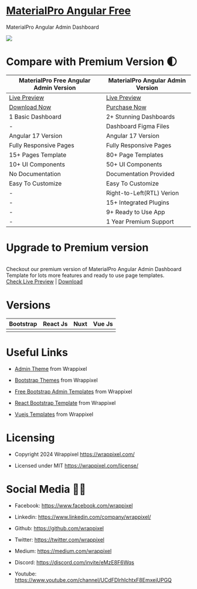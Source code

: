 # <a href="https://demos.wrappixel.com/free-admin-templates/angular/material-angular-free/angular/dashboard">MaterialPro Angular Free</a>
MaterialPro Angular Admin Dashboard

<!-- Main image of Template -->
<a target="_blank" href="https://www.wrappixel.com/templates/materialpro-angular-lite/">
  <img src="https://www.wrappixel.com/wp-content/uploads/edd/2020/04/materialpro-angular-lite-y.jpg" />
</a>


# Compare with Premium Version 🌓

<table>
<thead>
<tr>
<th>MaterialPro Free Angular Admin Version</th>
<th>MaterialPro Angular Admin Version</th>
</tr>
</thead>
<tbody>
<tr>
  <td>
    <a href="https://demos.wrappixel.com/free-admin-templates/angular/material-angular-free/angular/dashboard">Live Preview</a>
  </td>
  <td>
  <a href="https://demos.wrappixel.com/free-admin-templates/angular/material-angular-free/landingpage/index.html">Live Preview</a>
  </td>
</tr>
<tr>
  <td>
      <a href="https://www.wrappixel.com/templates/materialpro-angular-lite/">Download Now</a>
  </td>
  <td>
    <a href="https://www.wrappixel.com/templates/materialpro-angular-dashboard/">Purchase Now</a>
  </td>
</tr>
<tr>
  <td>
  1 Basic Dashboard
  </td>
  <td>
  2+ Stunning Dashboards
  </td>
</tr>
<tr>
  <td>
  -
  </td>
  <td>
  Dashboard Figma Files
  </td>
</tr>
<tr>
  <td>
  Angular 17 Version
  </td>
  <td>
  Angular 17 Version
  </td>
</tr>
<tr>
  <td>
  Fully Responsive Pages
  </td>
  <td>
  Fully Responsive Pages
  </td>
</tr>
<tr>
  <td>
  15+ Pages Template
  </td>
  <td>
  80+ Page Templates
  </td>
</tr>
<tr>
  <td>
  10+ UI Components
  </td>
  <td>
  50+ UI Components
  </td>
</tr>
<tr>
  <td>
  No Documentation
  </td>
  <td>
  Documentation Provided
  </td>
</tr>
<tr>
  <td>
  Easy To Customize
  </td>
  <td>
  Easy To Customize
  </td>
</tr>
<tr>
  <td>
  -
  </td>
  <td>
  Right-to-Left(RTL) Verion
  </td>
</tr>
<tr>
  <td>
  -
  </td>
  <td>
  15+ Integrated Plugins
  </td>
</tr>
<tr>
  <td>
  -
  </td>
  <td>
  9+ Ready to Use App
  </td>
</tr>
<tr>
  <td>
  -
  </td>
  <td>
  1 Year Premium Support
  </td>
</tr>
</tbody>
</table>

# Upgrade to Premium version

<a target="_blank" href="https://www.wrappixel.com/templates/materialpro-angular-dashboard/">
  <img src="https://www.wrappixel.com/wp-content/uploads/edd/2020/04/materialpro-angular-admin-y.jpg" alt="">
</a>
<p>
  Checkout our premium version of MaterialPro Angular Admin Dashboard Template for lots more features and ready to use page templates.<br>
  <a href="https://demos.wrappixel.com/free-admin-templates/angular/material-angular-free/landingpage/index.html">Check Live Preview</a> | <a href="https://www.wrappixel.com/templates/materialpro-angular-dashboard/">Download</a>
</p>

<!-- Versions of Template -->
# Versions
<table>
<thead>
<tr>
<th>Bootstrap</th>
<th>React Js</th>
<th>Nuxt</th>
<th>Vue Js</th>
</tr>
</thead>
<tbody>
<tr>
<td>
  <a href="https://www.wrappixel.com/templates/materialpro/" width="150px">
    <img src="https://www.wrappixel.com/wp-content/uploads/edd/2020/04/materialpro-bootstrap-admin-y.jpg" alt="" style="max-width:150px;">
  </a>
</td>
<td>
  <a href="https://www.wrappixel.com/templates/materialpro-react-redux-admin/" rel="nofollow" width="150px">
    <img src="https://www.wrappixel.com/wp-content/uploads/edd/2020/04/materialpro-react-admin-y.jpg" alt="" style="max-width:150px;">
  </a>
</td>
<td>
  <a href="https://www.wrappixel.com/templates/materialpro-nuxtjs/" rel="nofollow" width="150px">
    <img src="https://www.wrappixel.com/wp-content/uploads/edd/2022/07/materialpro-nuxtjs.jpg" alt="" style="max-width:150px;">
  </a>
</td>
<td>
  <a href="https://www.wrappixel.com/templates/materialpro-vuetify-admin/" rel="nofollow" width="150px">
    <img src="https://www.wrappixel.com/wp-content/uploads/edd/2020/05/materialpro-vuejs-dashboard-template-20.jpg" alt="" style="max-width:150px;">
  </a>
</td>
</td>
  
</tr>
</tbody>
</table>





<!-- Useful Links of Template -->
# Useful Links
- <p><a href="https://www.wrappixel.com/">Admin Theme</a> from Wrappixel</p>
- <p><a href="https://www.wrappixel.com/templates/materialpro/">Bootstrap Themes</a> from Wrappixel</p>
- <p><a href="https://www.wrappixel.com/templates/materialpro-lite/">Free Bootstrap Admin Templates</a> from Wrappixel</p>
- <p><a href="https://www.wrappixel.com/templates/materialpro-react-redux-admin/">React Bootstrap Template</a> from Wrappixel</p>
- <p><a href="https://www.wrappixel.com/templates/materialpro-vuetify-admin/">Vuejs Templates</a> from Wrappixel</p>


<!-- Licensing of Template -->
# Licensing
- <p>Copyright 2024 Wrappixel <a href="https://www.wrappixel.com/">https://wrappixel.com/</a></p>
- <p>Licensed under MIT <a href="https://www.wrappixel.com/license/">https://wrappixel.com/license/</a></p>


<!-- Social Media of Adminmart -->
# Social Media 👭🏼
- <p>Facebook: <a href="https://www.facebook.com/wrappixel">https://www.facebook.com/wrappixel</a></p>
- <p>Linkedin: <a href="https://www.linkedin.com/company/wrappixel/">https://www.linkedin.com/company/wrappixel/</a></p>
- <p>Github: <a href="https://github.com/wrappixel">https://github.com/wrappixel</a></p>
- <p>Twitter: <a href="https://twitter.com/wrappixel">https://twitter.com/wrappixel</a></p>
- <p>Medium: <a href="https://medium.com/wrappixel">https://medium.com/wrappixel</a></p>
- <p>Discord: <a href="https://discord.com/invite/eMzE8F6Wqs">https://discord.com/invite/eMzE8F6Wqs</a></p>
- <p>Youtube: <a href="https://www.youtube.com/channel/UCdFDlrhIchtxF8EmxejUPGQ">https://www.youtube.com/channel/UCdFDlrhIchtxF8EmxejUPGQ</a></p>


